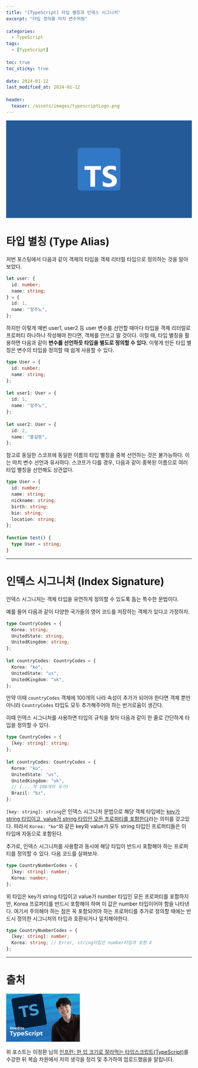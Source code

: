 ```yaml
---
title: "[TypeScript] 타입 별칭과 인덱스 시그니처"
excerpt: "타입 정의를 마치 변수처럼"

categories:
  - TypeScript
tags:
  - [TypeScript]

toc: true
toc_sticky: true

date: 2024-01-12
last_modified_at: 2024-01-12

header:
  teaser: /assets/images/typescriptLogo.png
---
```


<img src="/assets/images/typescriptLogo.png" width="1200">

# 타입 별칭 (Type Alias)

저번 포스팅에서 다음과 같이 객체의 타입을 객체 리터럴 타입으로 정의하는 것을 알아보았다.

```ts
let user: {
  id: number;
  name: string;
} = {
  id: 1,
  name: "정주노",
};
```

하지만 이렇게 매번 user1, user2 등 user 변수를 선언할 때마다 타입을 객체 리터럴로 프로퍼티 하나하나 작성해야 한다면, 객체를 안쓰고 말 것이다. 이럴 때, 타입 별칭을 활용하면 다음과 같이 <b>변수를 선언하듯 타입을 별도로 정의할 수 있다.</b> 이렇게 만든 타입 별칭은 변수의 타입을 정의할 때 쉽게 사용할 수 있다.

```ts
type User = {
  id: number;
  name: string;
};

let user1: User = {
  id: 1,
  name: "정주노",
};

let user2: User = {
  id: 2,
  name: "홍길동",
};
```

참고로 동일한 스코프에 동일한 이름의 타입 별칭을 중복 선언하는 것은 불가능하다. 이는 마치 변수 선언과 유사하다. 스코프가 다를 경우, 다음과 같이 중복된 이름으로 여러 타입 별칭을 선언해도 상관없다.

```ts
type User = {
  id: number;
  name: string;
  nickname: string;
  birth: string;
  bio: string;
  location: string;
};

function test() {
  type User = string;
}
```

<hr/>

# 인덱스 시그니처 (Index Signature)

인덱스 시그니처는 객체 타입을 유연하게 정의할 수 있도록 돕는 특수한 문법이다.

예를 들어 다음과 같이 다양한 국가들의 영어 코드를 저장하는 객체가 있다고 가정하자.

```ts
type CountryCodes = {
  Korea: string;
  UnitedState: string;
  UnitedKingdom: string;
};

let countryCodes: CountryCodes = {
  Korea: "ko",
  UnitedState: "us",
  UnitedKingdom: "uk",
};
```

만약 이때 `countryCodes` 객체에 100개의 나라 속성이 추가가 되어야 한다면 객체 뿐만 아니라 `CountryCodes` 타입도 모두 추가해주어야 하는 번거로움이 생긴다.

이때 인덱스 시그니처를 사용하면 타입의 규칙을 찾아 다음과 같이 한 줄로 간단하게 타입을 정의할 수 있다.

```ts
type CountryCodes = {
  [key: string]: string;
};

let countryCodes: CountryCodes = {
  Korea: "ko",
  UnitedState: "us",
  UnitedKingdom: "uk",
  // (... 약 100개의 국가)
  Brazil: "bz",
};
```

`[key: string]: string`은 인덱스 시그니처 문법으로 해당 객체 타입에는 <u>key가 string 타입이고, value가 string 타입인 모든 프로퍼티를 포함한다</u>라는 의미를 갖고있다. 따라서 `Korea: "ko"`와 같은 key와 value가 모두 string 타입인 프로퍼티들은 이 타입에 자동으로 포함된다.

추가로, 인덱스 시그니처를 사용함과 동시에 해당 타입이 반드시 포함해야 하는 프로퍼티를 정의할 수 있다. 다음 코드를 살펴보자.

```ts
type CountryNumberCodes = {
  [key: string]: number;
  Korea: number;
};
```

위 타입은 key가 string 타입이고 value가 number 타입인 모든 프로퍼티를 포함하지만, Korea 프로퍼티를 반드시 포함해야 하며 이 값은 number 타입이어야 함을 나타낸다. 여기서 주의해야 하는 점은 꼭 포함되어야 하는 프로퍼티를 추가로 정의할 때에는 반드시 정의한 시그니처의 타입과 호환되거나 일치해야한다.

```ts
type CountryNumberCodes = {
  [key: string]: number;
  Korea: string; // Error, string타입은 number타입과 호환 X
};
```

<hr/>

# 출처

<img src="/assets/images/one-byte-typescript.png" width="200">

위 포스트는 이정환 님의 [인프런: 한 입 크기로 잘라먹는 타입스크립트(TypeScript)](https://www.inflearn.com/course/%ED%95%9C%EC%9E%85-%ED%81%AC%EA%B8%B0-%ED%83%80%EC%9E%85%EC%8A%A4%ED%81%AC%EB%A6%BD%ED%8A%B8/dashboard)를 수강한 뒤 복습 차원에서 저의 생각을 정리 및 추가하여 업로드했음을 알립니다.
